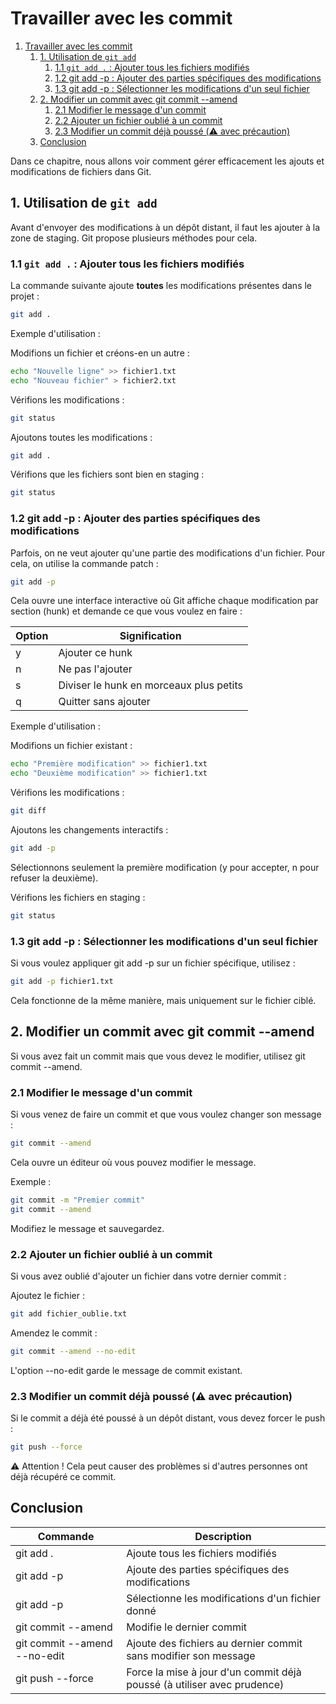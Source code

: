# Travailler avec les commit

1. [Travailler avec les commit](#travailler-avec-les-commit)
   1. [1. Utilisation de `git add`](#1-utilisation-de-git-add)
      1. [1.1 `git add .` : Ajouter tous les fichiers modifiés](#11-git-add---ajouter-tous-les-fichiers-modifiés)
      2. [1.2 git add -p : Ajouter des parties spécifiques des modifications](#12-git-add--p--ajouter-des-parties-spécifiques-des-modifications)
      3. [1.3 git add -p  : Sélectionner les modifications d'un seul fichier](#13-git-add--p---sélectionner-les-modifications-dun-seul-fichier)
   2. [2. Modifier un commit avec git commit --amend](#2-modifier-un-commit-avec-git-commit---amend)
      1. [2.1 Modifier le message d'un commit](#21-modifier-le-message-dun-commit)
      2. [2.2 Ajouter un fichier oublié à un commit](#22-ajouter-un-fichier-oublié-à-un-commit)
      3. [2.3 Modifier un commit déjà poussé (⚠️ avec précaution)](#23-modifier-un-commit-déjà-poussé-️-avec-précaution)
   3. [Conclusion](#conclusion)

Dans ce chapitre, nous allons voir comment gérer efficacement les ajouts et modifications de fichiers dans Git.  

## 1. Utilisation de `git add`

Avant d'envoyer des modifications à un dépôt distant, il faut les ajouter à la zone de staging. Git propose plusieurs méthodes pour cela.

### 1.1 `git add .` : Ajouter tous les fichiers modifiés
La commande suivante ajoute **toutes** les modifications présentes dans le projet :  

```bash
git add .
```

Exemple d'utilisation :

Modifions un fichier et créons-en un autre :

```bash
echo "Nouvelle ligne" >> fichier1.txt
echo "Nouveau fichier" > fichier2.txt
```
Vérifions les modifications :

```bash
git status
```

Ajoutons toutes les modifications :

```bash
git add .
```
Vérifions que les fichiers sont bien en staging :

```bash
git status
```

### 1.2 git add -p : Ajouter des parties spécifiques des modifications

Parfois, on ne veut ajouter qu'une partie des modifications d'un fichier. Pour cela, on utilise la commande patch :

```bash
git add -p
```
Cela ouvre une interface interactive où Git affiche chaque modification par section (hunk) et demande ce que vous voulez en faire :

|Option |Signification|
|-------|------------------|
|y  	|Ajouter ce hunk |
|n      |Ne pas l'ajouter|
|s      |Diviser le hunk en morceaux plus petits|
|q      |Quitter sans ajouter|


Exemple d'utilisation :

Modifions un fichier existant :

```bash
echo "Première modification" >> fichier1.txt
echo "Deuxième modification" >> fichier1.txt
```
Vérifions les modifications :

```bash
git diff
```
Ajoutons les changements interactifs :

```bash
git add -p
```
Sélectionnons seulement la première modification (y pour accepter, n pour refuser la deuxième).

Vérifions les fichiers en staging :

```bash
git status
```

### 1.3 git add -p <fichier> : Sélectionner les modifications d'un seul fichier
Si vous voulez appliquer git add -p sur un fichier spécifique, utilisez :

```bash
git add -p fichier1.txt
```
Cela fonctionne de la même manière, mais uniquement sur le fichier ciblé.

## 2. Modifier un commit avec git commit --amend

Si vous avez fait un commit mais que vous devez le modifier, utilisez git commit --amend.

### 2.1 Modifier le message d'un commit
Si vous venez de faire un commit et que vous voulez changer son message :

```bash
git commit --amend
```
Cela ouvre un éditeur où vous pouvez modifier le message.

Exemple :

```bash
git commit -m "Premier commit"
git commit --amend
```
Modifiez le message et sauvegardez.

### 2.2 Ajouter un fichier oublié à un commit
Si vous avez oublié d'ajouter un fichier dans votre dernier commit :

Ajoutez le fichier :

```bash
git add fichier_oublie.txt
```
Amendez le commit :

```bash
git commit --amend --no-edit
```
L'option --no-edit garde le message de commit existant.

### 2.3 Modifier un commit déjà poussé (⚠️ avec précaution)
Si le commit a déjà été poussé à un dépôt distant, vous devez forcer le push :

```bash
git push --force
```
⚠️ Attention ! Cela peut causer des problèmes si d'autres personnes ont déjà récupéré ce commit.

## Conclusion
|Commande	|Description|
----------- |------------|
|git add .	|Ajoute tous les fichiers modifiés|
|git add -p	|Ajoute des parties spécifiques des modifications|
|git add -p <fichier>|	Sélectionne les modifications d'un fichier donné|
|git commit --amend	|Modifie le dernier commit|
|git commit --amend --no-edit	|Ajoute des fichiers au dernier commit sans modifier son message|
|git push --force	|Force la mise à jour d'un commit déjà poussé (à utiliser avec prudence)|